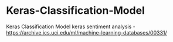 # Keras-Classification-Model
Keras Classification Model
keras sentiment analysis - https://archive.ics.uci.edu/ml/machine-learning-databases/00331/
